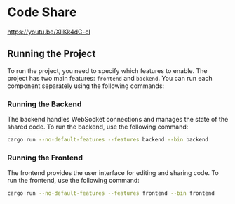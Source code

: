 # Code Share

<https://youtu.be/XliKk4dC-cI>

## Running the Project

To run the project, you need to specify which features to enable. The project has two main features: `frontend` and `backend`. You can run each component separately using the following commands:

### Running the Backend

The backend handles WebSocket connections and manages the state of the shared code. To run the backend, use the following command:

```bash
cargo run --no-default-features --features backend --bin backend
```

### Running the Frontend

The frontend provides the user interface for editing and sharing code. To run the frontend, use the following command:

```bash
cargo run --no-default-features --features frontend --bin frontend
```
